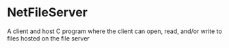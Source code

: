 # NetFileServer
A client and host C program where the client can open, read, and/or write to files hosted on the file server
